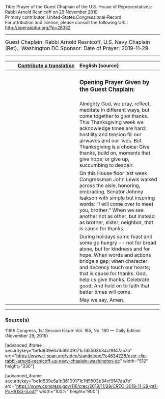 <html>
<head></head>
<body>
Title: Prayer of the Guest Chaplain of the U.S. House of Representatives: Rabbi Arnold Resnicoff on 29 November 2019<br />
Primary contributor: United-States.Congressional-Record<br />
For attribution and license, please consult the following URL: <a href="http://opensiddur.org/?p=28352">http://opensiddur.org/?p=28352</a>
<p />
<hr />

<div class="english" style="font-size:1.2em;">
Guest Chaplain: Rabbi Arnold Resnicoff, U.S. Navy Chaplain (Ret)., Washington DC
Sponsor: 
Date of Prayer: 2019-11-29
<!--
<blockquote>
</blockquote>
-->
</div>

<hr />

<table style="margin-left: auto;margin-right: auto;" class="draggable">
<thead><tr><th id="x" style="text-align: right;"><a href="/contributing/upload/">Contribute a translation</a></th><th style="text-align: left;">English (source)</th></tr></thead>
<tbody>
<tr><td style="vertical-align:top;" width="46%">
<div class="liturgy"><span lang="he">

</span></div></td>
 
<td style="vertical-align:top;" width="53%">
<div class="english">
<h3>Opening Prayer Given by the Guest Chaplain:</h3>
</div></td></tr>

<tr><td style="vertical-align:top;" width="46%">
<div class="liturgy"><span lang="he">

</span></div></td>
 
<td style="vertical-align:top;" width="53%">
<div class="english">
Almighty God, 
we pray, reflect, meditate 
in different ways, 
but come together to give thanks. 
This Thanksgiving week 
we acknowledge 
times are hard: 
hostility and tension 
fill our airwaves 
and our lives. 
But Thanksgiving is a choice: 
Give thanks, build on, moments that give hope; 
or give up, succumbing to despair.
</div></td></tr>


<tr><td style="vertical-align:top;" width="46%">
<div class="liturgy"><span lang="he">

</span></div></td>
 
<td style="vertical-align:top;" width="53%">
<div class="english">
On this House floor last week 
Congressman John Lewis walked across the aisle, 
honoring, embracing, Senator Johnny Isakson 
with simple but inspiring words: 
“I will come over to meet you, brother.” 
When we see another not as other, 
but instead as brother, sister, neighbor, 
that is cause for thanks. 
</div></td></tr>


<tr><td style="vertical-align:top;" width="46%">
<div class="liturgy"><span lang="he">

</span></div></td>
 
<td style="vertical-align:top;" width="53%">
<div class="english">
During holidays some feast 
and some go hungry -- 
not for bread alone, 
but for kindness and for hope. 
When words and actions bridge a gap; 
when character and decency touch our hearts; 
that is cause for thanks. 
God, help us give thanks. 
Celebrate good. 
And hold on to faith that better times will come. 
</div></td></tr>


<tr><td style="vertical-align:top;" width="46%">
<div class="liturgy"><span lang="he">

</span></div></td>
 
<td style="vertical-align:top;" width="53%">
<div class="english">
May we say, Amen.
</div></td></tr>
</tbody></table>

<hr />

<h3>Source(s)</h3>

116th Congress, 1st Session
Issue: Vol. 165, No. 190 — Daily Edition (November 29, 2019)
<!--
link: <a href=""></a>
-->
[advanced_iframe securitykey="be1d939e6a1b36109171c7d5503b34cf9147aa7b" src="https://www.c-span.org/video/standalone/?c4834228/user-clip-rabbi-arnold-resnicoff-us-navy-chaplain-washington-dc" width="512" height="330"]

[advanced_iframe securitykey="be1d939e6a1b36109171c7d5503b34cf9147aa7b" src="https://www.congress.gov/116/crec/2019/11/29/CREC-2019-11-29-pt1-PgH9183-3.pdf" width="100%" height="900"]
</body>
</html>